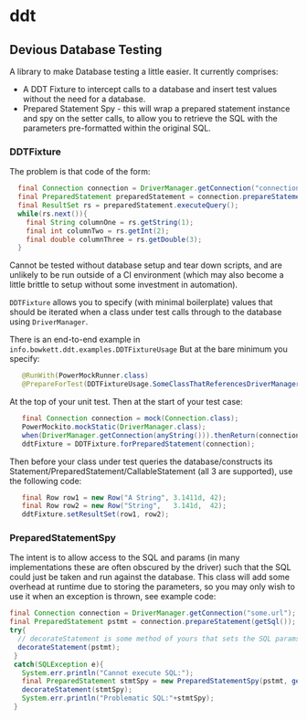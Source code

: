 # ddt
## Devious Database Testing

A library to make Database testing a little easier.  It currently comprises:
 * A DDT Fixture to intercept calls to a database and insert test values without 
   the need for a database.
 * Prepared Statement Spy - this will wrap a prepared statement instance and spy
   on the setter calls, to allow you to retrieve the SQL with the parameters
   pre-formatted within the original SQL.  
   
   
### DDTFixture
The problem is that code of the form:
```` java
  final Connection connection = DriverManager.getConnection("connection details");
  final PreparedStatement preparedStatement = connection.prepareStatement("select column_1, column_2, column_3 from some_table");
  final ResultSet rs = preparedStatement.executeQuery();
  while(rs.next()){
    final String columnOne = rs.getString(1);
    final int columnTwo = rs.getInt(2);
    final double columnThree = rs.getDouble(3);
  }
````
Cannot be tested without database setup and tear down scripts, and are unlikely 
to be run outside of a CI environment (which may also become a little brittle to 
setup without some investment in automation). 

`DDTFixture` allows you to specify (with minimal boilerplate) values that should 
be iterated when a class under test calls through to the database using
`DriverManager`.  

There is an end-to-end example in `info.bowkett.ddt.examples.DDTFixtureUsage`
But at the bare minimum you specify:
 ```` java
    @RunWith(PowerMockRunner.class)
    @PrepareForTest(DDTFixtureUsage.SomeClassThatReferencesDriverManager.class)
 ````
 At the top of your unit test.
 Then at the start of your test case:
 ```` java
    final Connection connection = mock(Connection.class);
    PowerMockito.mockStatic(DriverManager.class);
    when(DriverManager.getConnection(anyString())).thenReturn(connection);
    ddtFixture = DDTFixture.forPreparedStatement(connection);
 ````
Then before your class under test queries the database/constructs its 
Statement/PreparedStatement/CallableStatement (all 3 are supported), use the 
following code:
 ```` java
    final Row row1 = new Row("A String", 3.1411d, 42);
    final Row row2 = new Row("String",   3.141d,  42);
    ddtFixture.setResultSet(row1, row2);
 ````

   
### PreparedStatementSpy   
The intent is to allow access to the
SQL and params (in many implementations these are often obscured by the
driver) such that the SQL could just be taken and run against the database.
This class will add some overhead at runtime due to storing the parameters,
so you may only wish to use it when an exception is thrown, see example code:

```` java
final Connection connection = DriverManager.getConnection("some.url");
final PreparedStatement pstmt = connection.prepareStatement(getSql());
try{
  // decorateStatement is some method of yours that sets the SQL params on the PreparedStatement
  decorateStatement(pstmt);
 }
 catch(SQLException e){
   System.err.println("Cannot execute SQL:");
   final PreparedStatement stmtSpy = new PreparedStatementSpy(pstmt, getSql());
   decorateStatement(stmtSpy);
   System.err.println("Problematic SQL:"+stmtSpy);
 }
````

